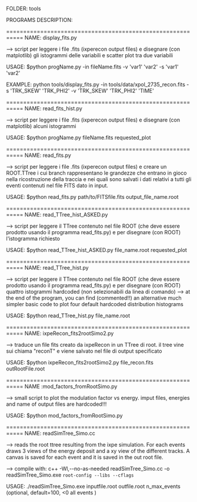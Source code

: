 FOLDER: tools


PROGRAMS DESCRIPTION:

===========================================================
NAME: display_fits.py

--> script per leggere i file .fits (ixperecon output files)
e disegnare (con matplotlib) gli istogrammi delle variabili 
e scatter plot tra due variabili

USAGE: $python progName.py -in fileName.fits -v 'var1' 'var2'
        -s 'var1' 'var2'

EXAMPLE: 
    python tools/display_fits.py -in tools/data/xpol_2735_recon.fits -s 'TRK_SKEW' 'TRK_PHI2' -v 'TRK_SKEW' 'TRK_PHI2' 'TIME'


===========================================================
NAME: read_fits_hist.py

--> script per leggere i file .fits (ixperecon output files)
    e disegnare (con matplotlib) alcuni istogrammi

USAGE: $python progName.py fileName.fits requested_plot


===========================================================
NAME: read_fits.py

--> script per leggere i file .fits (ixperecon output files)
    e creare un ROOT.TTree i cui branch rappresentano le
    grandezze che entrano in gioco nella ricostruzione della
    traccia e nei quali sono salvati i dati relativi a tutti
    gli eventi contenuti nel file FITS dato in input.

USAGE: $python read_fits.py path/to/FITSfile.fits output_file_name.root


===========================================================
NAME: read_TTree_hist_ASKED.py

--> script per leggere il TTree contenuto nel file ROOT (che
    deve essere prodotto usando il programma read_fits.py)
    e per disegnare (con ROOT) l'istogramma richiesto

USAGE: $python read_TTree_hist_ASKED.py file_name.root requested_plot


===========================================================
NAME: read_TTree_hist.py

--> script per leggere il TTree contenuto nel file ROOT (che
    deve essere prodotto usando il programma read_fits.py)
    e per disegnare (con ROOT) quattro istogrammi hardcoded
    (non selezionabili da linea di comando)
--> at the end of the program, you can find (commented!!) an
    alternative much simpler basic code to plot four default
    hardcoded distribution histograms

USAGE: $python read_TTree_hist.py file_name.root



===========================================================
NAME: ixpeRecon_fits2rootSimo2.py

--> traduce un file fits creato da ixpeRecon in un TTree di root.
    il tree vine sui chiama "reconT" e viene salvato nel file di output specificato
   
USAGE: $python   ixpeRecon_fits2rootSimo2.py  file_recon.fits  outRootFile.root



===========================================================
NAME :mod_factors_fromRootSimo.py

--> small script to plot the modulation factor vs energy.
   imput files, energies and name of output files are hardcoded!!!  


USAGE: $python  mod_factors_fromRootSimo.py





===========================================================
NAME: readSimTree_Simo.cc

--> reads the root ttree resulting from the ixpe simulation.
    For each events draws 3 views of the energy deposit and a xy
    view of the different tracks. A canvas is saved for each event
    and it is saved in the out root file.
    
--> compile with:
    c++ -Wl,--no-as-needed   readSimTree_Simo.cc -o readSimTree_Simo.exe `root-config --libs --cflags`
   
USAGE:  ./readSimTree_Simo.exe inputfile.root  outfile.root  n_max_events (optional, default=100, <0 all events )

